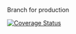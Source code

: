 Branch for production

[![Coverage Status](https://coveralls.io/repos/github/SeeBehr/Hornochsen/badge.svg?branch=FileIO)](https://coveralls.io/github/SeeBehr/Hornochsen?branch=FileIO)

